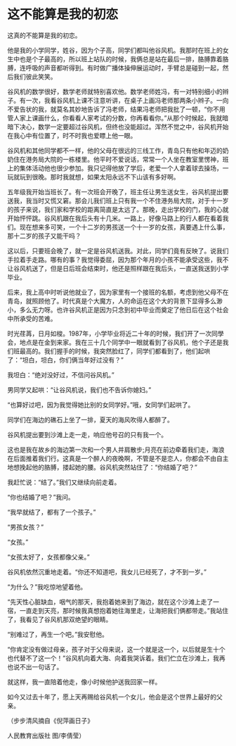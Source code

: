 # 这不能算是我的初恋

这真的不能算是我的初恋。 

他是我的小学同学，姓谷，因为个子高，同学们都叫他谷风机。我那时在班上的女生中也是个子最高的，所以班上站队的时候，我俩总是站在最后一排，胳膊靠着胳膊，连呼吸的声音都听得到。有时做广播体操伸展运动时，手臂总是碰到一起，然后我们彼此笑笑。 

谷风机的数学很好，数学老师就特别喜欢他。数学老师姓冯，有一对特别细小的辫子。有一次，我看谷风机上课不注意听讲，在桌子上画冯老师那两条小辫子。一向不爱告状的我，就莫名其妙地告诉了冯老师，结果冯老师把我批了一顿，“你不用管人家上课画什么，你看看人家考试的分数，你再看看你。”从那个时候起，我就暗暗下决心，数学一定要超过谷风机，但终也没能超过。浑然不觉之中，谷风机开始在我心中有位置了，时不时我也爱瞟上他一眼。 

谷风机和其他同学都不一样，他的父母在很远的三线工作，青岛只有他和年迈的奶奶住在港务局大院的一栋楼里。他平时不爱说话，常常一个人坐在教室里愣神，班上的集体活动他也很少参加。我只记得他放了学后，老爱一个人拿着球去操场，一玩就玩到很晚。那时我就想，如果太阳永远不下山该有多好啊。 

五年级我开始当班长了。有一次班会开晚了，班主任让男生送女生，谷风机提出要送我，我当时又慌又窘。那会儿我们班上只有我一个不住港务局大院，对于十一岁的孩子来说，我们家和学校的距离简直是太远了。那晚，走出学校的门，我的心就开始怦怦跳。谷风机跟在我后头有十几米。一路上，好像马路上的行人都在看着我们。现在想来多可笑，一个十二岁的男孩送一个十一岁的女孩，真要遇上什么事，那十二岁的孩子又能干吗？ 

这以后，只要班会晚了，就一定是谷风机送我。对此，同学们竟有反映了。说我们手拉着手走路。哪有的事？我觉得委屈，因为那个年月的小孩不能承受这些，我不让谷风机送了，但是日后班会结束时，他还是照样跟在我后头，一直送我送到小学毕业。 

后来，我上高中时听说他就业了，因为家里有一个接班的名额，考虑到他父母不在青岛，就照顾他了。时代真是个大魔方，人的命运在这个大的背景下显得多么渺小，多么无力呀。也许谷风机正是因为只念到初中毕业而奠定了他日后在这个社会中所承受的苦难。 

时光荏苒，日月如梭。1987年，小学毕业将近二十年的时候，我们开了一次同學会，地点是在金到来家。我在三十几个同学中一眼就看到了谷风机，他个子还是我们班最高的。我们握手的时候，我突然脸红了，同学们都看到了，他们起哄了：“坦白，坦白，你们俩当年好过没有？” 

我坦白：“绝对没好过，不信问谷风机。” 

男同学又起哄：“让谷风机说，我们也不告诉你媳妇。” 

“也算好过吧，因为我觉得她比别的女同学好。”哦，女同学们起哄了。 

同学们在海边的礁石上坐了一排，夏天的海风吹得人都醉了。 

谷风机提出要到沙滩上走一走，响应他号召的只有我一个。 

这也是我在故乡的海边第一次和一个男人并肩散步;月亮在前边牵着我们走，海浪在后面推着我们行。这真是一个醉人的夜晚啊，不管是不是恋人，你都会不由自主地想挽起他的胳膊，搂起她的腰。谷风机突然站住了：“你结婚了吧？” 

我赶忙说：“结了。”我们又继续向前走着。 

“你也结婚了吧？”我问。 

“我早就结了，都有了一个孩子。” 

“男孩女孩？” 

“女孩。” 

“女孩太好了，女孩都像父亲。” 

谷风机依然沉重地走着。“你还不知道吧，我女儿已经死了，才不到一岁。” 

“为什么？”我吃惊地望着他。 

“先天性心脏缺血，咽气的那天，我抱着她来到了海边，就在这个沙滩上走了一宿，一直走到天亮，那时候我真想抱着她往海里走，让海把我们俩都带走。”我站住了，我看见了谷风机那双绝望的眼睛。 

“别难过了，再生一个吧。”我安慰他。 

“你肯定没有做过母亲，孩子对于父母来说，这一个就是这一个，以后就是生十个也代替不了这一个！”谷风机向着大海、向着我哭诉着。我们伫立在沙滩上，我再也说不出一句话了。 

就这样，我一直陪着他走，像小时候他护送我回家一样。 

如今又过去十年了，愿上天再赐给谷风机一个女儿，他会是这个世界上最好的父亲。 

（步步清风摘自《倪萍画日子》 

人民教育出版社 图/李倩莹）